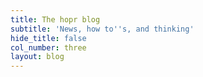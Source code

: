 ```yaml
---
title: The hopr blog
subtitle: 'News, how to''s, and thinking'
hide_title: false
col_number: three
layout: blog
---
```

